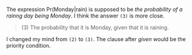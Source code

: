 The expression Pr(Monday|rain) is supposed to be _the probability of a rainng day being Monday_. I think the answer `(3)` is more close.

> (3) The probability that it is Monday, given that it is raining.

I changed my mind from `(2)` to `(3)`. The clause after _given_ would be the priority condition. 
